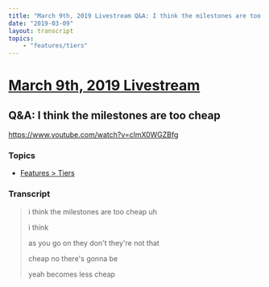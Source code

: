 ```yaml
---
title: "March 9th, 2019 Livestream Q&A: I think the milestones are too cheap"
date: "2019-03-09"
layout: transcript
topics:
    - "features/tiers"
---
```

# [March 9th, 2019 Livestream](../2019-03-09.md)
## Q&A: I think the milestones are too cheap
https://www.youtube.com/watch?v=clmX0WGZBfg

### Topics
* [Features > Tiers](../topics/features/tiers.md)

### Transcript

> i think the milestones are too cheap uh
>
> i think
>
> as you go on they don't they're not that
>
> cheap no there's gonna be
>
> yeah becomes less cheap
>
